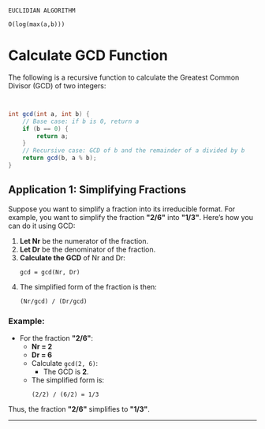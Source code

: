 ```
EUCLIDIAN ALGORITHM

O(log(max(a,b)))

```
# Calculate GCD Function

The following is a recursive function to calculate the Greatest Common Divisor (GCD) of two integers:

``` java


int gcd(int a, int b) {
    // Base case: if b is 0, return a
    if (b == 0) {
        return a;
    }
    // Recursive case: GCD of b and the remainder of a divided by b
    return gcd(b, a % b);
}
```

## Application 1: Simplifying Fractions

Suppose you want to simplify a fraction into its irreducible format. For example, you want to simplify the fraction **"2/6"** into **"1/3"**. Here’s how you can do it using GCD:

1. **Let Nr** be the numerator of the fraction.
2. **Let Dr** be the denominator of the fraction.
3. **Calculate the GCD** of Nr and Dr:
   ```
   gcd = gcd(Nr, Dr)
   ```
4. The simplified form of the fraction is then:
   ```
   (Nr/gcd) / (Dr/gcd)
   ```

### Example:

- For the fraction **"2/6"**:
  - **Nr = 2**
  - **Dr = 6**
  - Calculate `gcd(2, 6)`:
    - The GCD is **2**.
  - The simplified form is:
    ```
    (2/2) / (6/2) = 1/3
    ```

Thus, the fraction **"2/6"** simplifies to **"1/3"**.


----


